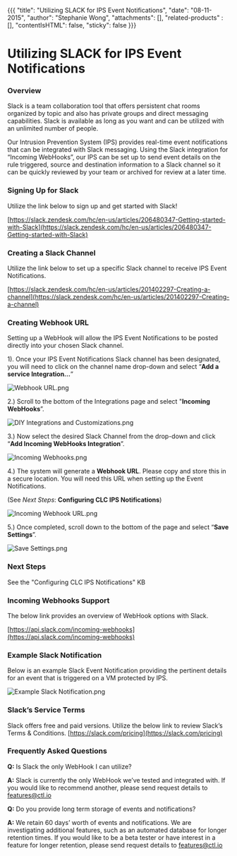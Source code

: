 {{{
  "title": "Utilizing SLACK for IPS Event Notifications",
  "date": "08-11-2015",
  "author": "Stephanie Wong",
  "attachments": [],
  "related-products" : [],
  "contentIsHTML": false,
  "sticky": false
}}}

# Utilizing SLACK for IPS Event Notifications 

### Overview

Slack is a team collaboration tool that offers persistent chat rooms organized by topic and also has private groups and direct messaging capabilities. Slack is available as long as you want and can be utilized with an unlimited number of people.

Our Intrusion Prevention System (IPS) provides real-time event notifications that can be integrated with Slack messaging. Using the Slack integration for “Incoming WebHooks”, our IPS can be set up to send event details on the rule triggered, source and destination information to a Slack channel so it can be quickly reviewed by your team or archived for review at a later time.

### Signing Up for Slack

Utilize the link below to sign up and get started with Slack!

[https://slack.zendesk.com/hc/en-us/articles/206480347-Getting-started-with-Slack](https://slack.zendesk.com/hc/en-us/articles/206480347-Getting-started-with-Slack)

### Creating a Slack Channel

Utilize the link below to set up a specific Slack channel to receive IPS Event Notifications.

[https://slack.zendesk.com/hc/en-us/articles/201402297-Creating-a-channel](https://slack.zendesk.com/hc/en-us/articles/201402297-Creating-a-channel)

### Creating Webhook URL

Setting up a WebHook will allow the IPS Event Notifications to be posted directly into your chosen Slack channel.

1). Once your IPS Event Notifications Slack channel has been designated, you will need to click on the channel name drop-down and select “**Add a service Integration…**”

![Webhook URL.png](https://ucarecdn.com/1d3c452e-18a7-4bf2-a667-408cf75e4546/)

2.)	Scroll to the bottom of the Integrations page and select "**Incoming WebHooks**”.

![DIY Integrations and Customizations.png](https://ucarecdn.com/96a2b388-7064-4817-a31c-7b44f7317d0c/)

3.)	Now select the desired Slack Channel from the drop-down and click “**Add Incoming WebHooks Integration**”.

![Incoming Webhooks.png](https://ucarecdn.com/42ceb036-7644-4d97-8645-447cac161c01/)

4.)	The system will generate a **Webhook URL**. Please copy and store this in a secure location. You will need this URL when setting up the Event Notifications.
 
(See *Next Steps*: **Configuring CLC IPS Notifications**)

![Incoming Webhook URL.png](https://ucarecdn.com/59fbb939-a414-49f7-824a-7b31ebdc26d4/)

5.)	Once completed, scroll down to the bottom of the page and select “**Save Settings**”.

![Save Settings.png](https://ucarecdn.com/76d7e769-4cfd-4986-8ed0-43157d5c7341/)

### Next Steps

See the "Configuring CLC IPS Notifications" KB

### Incoming Webhooks Support

The below link provides an overview of WebHook options with Slack.

[https://api.slack.com/incoming-webhooks](https://api.slack.com/incoming-webhooks)

### Example Slack Notification

Below is an example Slack Event Notification providing the pertinent details for an event that is triggered on a VM protected by IPS.

![Example Slack Notification.png](https://ucarecdn.com/8c045cef-bcca-49ae-8da9-8e51fb31b4fa/)

### Slack’s Service Terms

Slack offers free and paid versions. Utilize the below link to review Slack’s Terms & Conditions.
[https://slack.com/pricing](https://slack.com/pricing)

### Frequently Asked Questions

**Q:** Is Slack the only WebHook I can utilize?

**A:** Slack is currently the only WebHook we’ve tested and integrated with. If you would like to recommend another, please send request details to [features@ctl.io](mailto:features@ctl.io)

**Q:** Do you provide long term storage of events and notifications?

**A:** We retain 60 days’ worth of events and notifications. We are investigating additional features, such as an automated database for longer retention times. If you would like to be a beta tester or have interest in a feature for longer retention, please send request details to [features@ctl.io](mailto:features@ctl.io)
